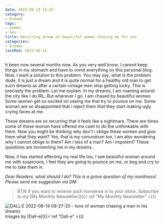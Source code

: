 ```yaml
---
date: 2022-08-13 23:55
category:
- Dreams
tags:
- women
- Sex
title: Recurring dream of beautiful women chasing me for sex
categories:
- Dreams
lastMod: 2022-08-14
---
```

It been now several months now. As you very well know, I cannot keep things in my stomach and have to vomit everything on this personal blog. Now, I want a solution to this problem. You may say, what is the problem dude, it is just a dream and it is quite normal for a healthy old man to get such dreams as after a certain vintage  men stop getting lucky. This is precisely the problem. Let me explain.
In my dreams, I am roaming around the city like I do IRL. But wherever I go, I am chased by beautiful women. Some women get so excited on seeing me that try to pounce on me. Some woman are so disappointed that i reject them that they start making ugly crying faces at me.

These dreams are so recurring that it feels like a nightmare. There are times some of these woman have offered me cash to do the unthinkable with them. Now you might be thinking why don't i oblige these women and give them what they want? Yes, that is my conundrum too, I am also wondering why I cannot oblige to them? Am i less of a man? Am i impotent? These questions are tormenting me in my dreams.

Now, it has started affecting my real life too, I see beautiful woman around me with suspicions, I feel they are going to pounce on me, or beg and cry to me to take them in.

*Dear Readers, what should I do? This is a grave question of my manliness! Please send me suggestion via DM.*

> BTW if you want to receive such nonsense in to your inbox. Subscribe to my [My Monthly Newsletter]({{< ref "My Monthly Newsletter" >}})

![DALL·E 2022-08-14 09-27-20 - tons of woman chasing a man in his dreams](https://mataroa.blog/images/f4c6bffe.png) Images by [Dall-e]({{< ref "Dall-e" >}})
